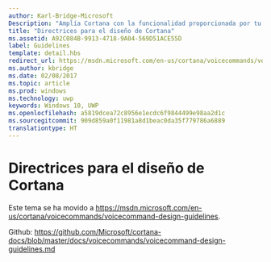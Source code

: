 ```yaml
---
author: Karl-Bridge-Microsoft
Description: "Amplía Cortana con la funcionalidad proporcionada por tu aplicación, mediante comandos de voz."
title: "Directrices para el diseño de Cortana"
ms.assetid: A92C084B-9913-4718-9A04-569D51ACE55D
label: Guidelines
template: detail.hbs
redirect_url: https://msdn.microsoft.com/en-us/cortana/voicecommands/voicecommand-design-guidelines
ms.author: kbridge
ms.date: 02/08/2017
ms.topic: article
ms.prod: windows
ms.technology: uwp
keywords: Windows 10, UWP
ms.openlocfilehash: a5819dcea72c8956e1ecdc6f9844499e98aa2d1c
ms.sourcegitcommit: 909d859a0f11981a8d1beac0da35f779786a6889
translationtype: HT
---
```

# <a name="cortana-design-guidelines"></a>Directrices para el diseño de Cortana

Este tema se ha movido a https://msdn.microsoft.com/en-us/cortana/voicecommands/voicecommand-design-guidelines.

Github: https://github.com/Microsoft/cortana-docs/blob/master/docs/voicecommands/voicecommand-design-guidelines.md
